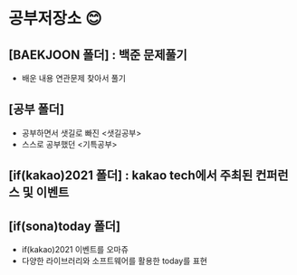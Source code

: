 # **<PYTHON> 공부저장소** 😊

  
## [BAEKJOON 폴더] : 백준 문제풀기
* 배운 내용 연관문제 찾아서 풀기

  
## [공부 폴더]
* 공부하면서 샛길로 빠진 <샛길공부>
* 스스로 공부했던 <기특공부>
  
  
## [if(kakao)2021 폴더] : kakao tech에서 주최된 컨퍼런스 및 이벤트

  
## [if(sona)today 폴더]
* if(kakao)2021 이벤트를 오마쥬
* 다양한 라이브러리와 소프트웨어를 활용한 today를 표현
